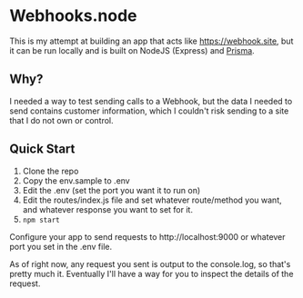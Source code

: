 # Webhooks.node

This is my attempt at building an app that acts like https://webhook.site, but it can be run locally and is built on NodeJS (Express)
and [Prisma](https://prisma.io).

## Why?

I needed a way to test sending calls to a Webhook, but the data I needed to send contains customer information, which I couldn't risk sending to a site that I do not own or control.

## Quick Start

1. Clone the repo
2. Copy the env.sample to .env
3. Edit the .env (set the port you want it to run on)
4. Edit the routes/index.js file and set whatever route/method you want, and whatever response you want to set for it.
5. ```npm start```

Configure your app to send requests to http://localhost:9000 or whatever port you set in the .env file.

As of right now, any request you sent is output to the console.log, so that's pretty much it. Eventually I'll have a way for you to inspect the details of the request.
